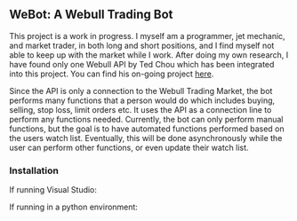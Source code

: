 ## WeBot: A Webull Trading Bot
This project is a work in progress. I myself am a programmer, jet mechanic, and market trader, in both long and short positions, and I find myself not able to keep up with the market while I work. After doing my own research, I have found only one Webull API by Ted Chou which has been integrated into this project. You can find his on-going project [here](https://github.com/tedchou12/webull).

Since the API is only a connection to the Webull Trading Market, the bot performs many functions that a person would do which includes buying, selling, stop loss, limit orders etc. It uses the API as a connection line to perform any functions needed. Currently, the bot can only perform manual functions, but the goal is to have automated functions performed based on the users watch list. Eventually, this will be done asynchronously while the user can perform other functions, or even update their watch list.

### Installation
If running Visual Studio:

If running in a python environment:
